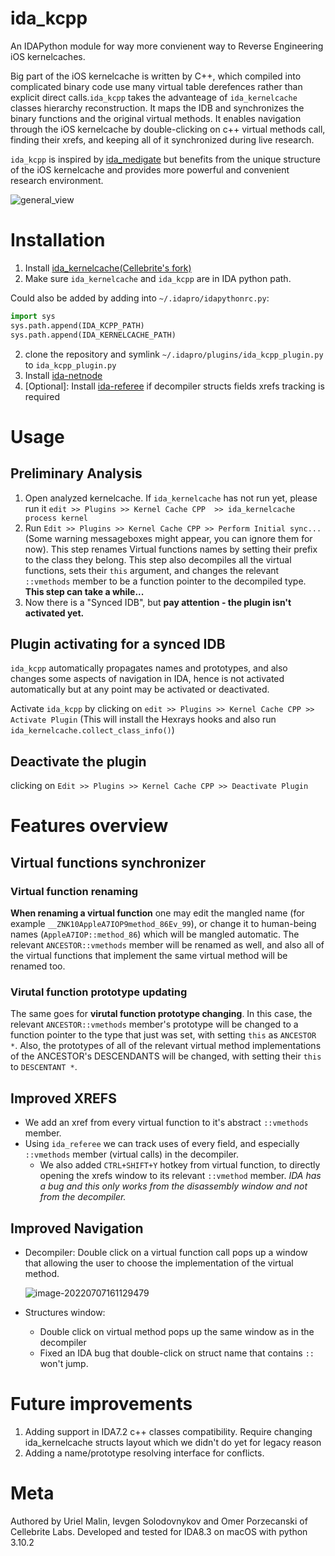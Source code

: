 # ida_kcpp

An IDAPython module for way more convienent way to Reverse Engineering iOS kernelcaches.

Big part of the iOS kernelcache is written by C++, which compiled into complicated binary code use many virtual table derefences rather than explicit direct calls.`ida_kcpp` takes the advanteage of `ida_kernelcache` classes hierarchy reconstruction. It maps the IDB and synchronizes the binary functions and the original virtual methods. It enables navigation through the iOS kernelcache by double-clicking on c++ virtual methods call, finding their xrefs, and keeping all of it synchronized during live research.

`ida_kcpp` is inspired by [ida_medigate](https://github.com/medigateio/ida_medigate) but benefits from the unique structure of the iOS kernelcache and provides more powerful and convenient research environment.

![general_view](images/general_overview.gif)

# Installation

1. Install  [ida_kernelcache(Cellebrite's fork)](https://github.com/cellebrite-srl/ida_kernelcache)
1. Make sure `ida_kernelcache` and `ida_kcpp` are in IDA python path.

Could also be added by adding into `~/.idapro/idapythonrc.py`:

```python
import sys
sys.path.append(IDA_KCPP_PATH)
sys.path.append(IDA_KERNELCACHE_PATH)
```

2. clone the repository and symlink  `~/.idapro/plugins/ida_kcpp_plugin.py` to `ida_kcpp_plugin.py`
2. Install [ida-netnode](https://github.com/williballenthin/ida-netnode)
2. [Optional]: Install [ida-referee](https://github.com/joeleong/ida-referee) if decompiler structs fields xrefs tracking is required

# Usage

## Preliminary Analysis

1. Open analyzed kernelcache. If `ida_kernelcache` has not run yet, please run it `edit >> Plugins >> Kernel Cache CPP  >> ida_kernelcache process kernel`
2. Run `Edit >> Plugins >> Kernel Cache CPP >> Perform Initial sync...` (Some warning messageboxes might appear, you can ignore them for now).  This step renames Virtual functions names by setting their prefix to the class they belong. This step also decompiles all the virtual functions, sets their `this` argument, and changes the relevant `::vmethods` member to be a function pointer to the decompiled type. **This step can take a while...**
3. Now there is a "Synced IDB", but **pay attention - the plugin isn't activated yet.**

## Plugin activating for a synced IDB

`ida_kcpp` automatically propagates names and prototypes, and also changes some aspects of navigation in IDA, hence is not activated automatically but at any point may be activated or deactivated.

Activate `ida_kcpp` by clicking on `edit >> Plugins >> Kernel Cache CPP >> Activate Plugin` (This will install the Hexrays hooks and also run `ida_kernelcache.collect_class_info()`)

## Deactivate the plugin

clicking on `Edit >> Plugins >> Kernel Cache CPP >> Deactivate Plugin`

# Features overview

## Virtual functions synchronizer

### Virtual function renaming

**When renaming a virtual function** one may edit the mangled name (for example `__ZNK10AppleA7IOP9method_86Ev_99`), or change it to human-being names (`AppleA7IOP::method_86`) which will be mangled automatic. The relevant `ANCESTOR::vmethods`  member will be renamed as well, and also all of the virtual functions that implement the same virtual method will be renamed too.

### Virutal function prototype updating

The same goes for **virutal function prototype changing**. In this case, the relevant `ANCESTOR::vmethods` member's prototype will be changed to a function pointer to the type that just was set, with setting `this` as `ANCESTOR *`. Also, the prototypes of all of the relevant virtual method implementations of the ANCESTOR's DESCENDANTS will be changed, with setting their `this` to `DESCENTANT *`.

## Improved XREFS

* We add an xref from every virtual function to it's abstract `::vmethods` member.
* Using `ida_referee` we can track uses of every field, and especially `::vmethods` member (virtual calls) in the decompiler.
  * We also added `CTRL+SHIFT+Y` hotkey from virtual function, to directly opening the xrefs window to its relevant `::vmethod` member. *IDA has a bug and this only works from the disassembly window and not from the decompiler.*

## Improved Navigation

* Decompiler: Double click on a virtual function call pops up a window that allowing the user to choose the implementation of the virtual method.

  ![image-20220707161129479](images/choose_vfunc.png)

* Structures window:

  * Double click on virtual method pops up the same window as in the decompiler
  * Fixed an IDA bug that double-click on struct name that contains `::` won't jump.

# Future improvements

1. Adding support in IDA7.2 c++ classes compatibility. Require changing ida_kernelcache structs layout which we didn't do yet for legacy reason
2. Adding a name/prototype resolving interface for conflicts.

# Meta

Authored by Uriel Malin, Ievgen Solodovnykov and Omer Porzecanski of Cellebrite Labs.
Developed and tested for IDA8.3 on macOS with python 3.10.2
